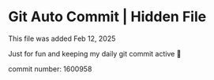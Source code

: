 # Git Auto Commit | Hidden File

This file was added Feb 12, 2025

Just for fun and keeping my daily git commit active 🤪

commit number: 1600958
